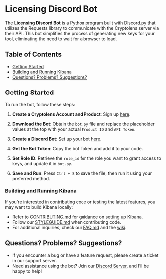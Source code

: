 # Licensing Discord Bot

The **Licensing Discord Bot** is a Python program built with Discord.py that utilizes the Requests library to communicate with the Cryptolens server via their API. This bot simplifies the process of generating new keys for your tool, eliminating the need to wait for a browser to load.

## Table of Contents

- [Getting Started](#getting-started)
- [Building and Running Kibana](#building-and-running-kibana)
- [Questions? Problems? Suggestions?](#questions-problems-suggestions)

## Getting Started

To run the bot, follow these steps:

1. **Create a Cryptolens Account and Product**: Sign up [here](https://cryptolens.io/).

2. **Download the Bot**: Obtain the `bot.py` file and replace the placeholder values at the top with your actual `Product ID` and `API Token`.

3. **Create a Discord Bot**: Set up your bot [here](https://discord.dev).

4. **Get the Bot Token**: Copy the bot Token and add it to your code.

5. **Set Role ID**: Retrieve the `role_id` for the role you want to grant access to keys, and update it in `bot.py`.

6. **Save and Run**: Press `Ctrl + S` to save the file, then run it using your preferred method.

### Building and Running Kibana

If you're interested in contributing code or testing the latest features, you may want to build Kibana locally:

- Refer to [CONTRIBUTING.md](CONTRIBUTING.md) for guidance on setting up Kibana.
- Follow our [STYLEGUIDE.md](STYLEGUIDE.mdx) when contributing code.
- For additional inquiries, check our [FAQ.md](FAQ.md) and the [wiki](https://github.com/elastic/kibana/wiki).

## Questions? Problems? Suggestions?

- If you encounter a bug or have a feature request, please create a ticket in our support server.
- Need assistance using the bot? Join our [Discord Server](https://discord.gg/WqJ2jdBYnr), and I’ll be happy to help!

